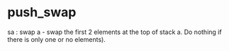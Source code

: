 # push_swap

sa : swap a - swap the first 2 elements at the top of stack a. Do nothing if there is only one or no elements).